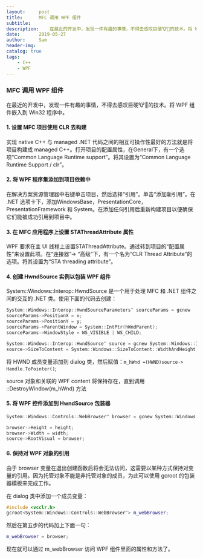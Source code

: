 ```yaml
---
layout:     post
title:      MFC 调用 WPF 组件
subtitle:
description:    在最近的开发中，发现一件有趣的事情，不得去感叹巨硬🐮🍺的技术。将 WPF 组件嵌入到 Win32 程序中。
date:       2019-05-27
author:     Sam
header-img: 
catalog: true
tags:
    - C++
    - WPF
---
```

### MFC 调用 WPF 组件

在最近的开发中，发现一件有趣的事情，不得去感叹巨硬🐮🍺的技术。将 WPF 组件嵌入到 Win32 程序中。

#### 1. 设置 MFC 项目使用 CLR 去构建

实现 native C++ 与 managed .NET 代码之间的相互可操作性最好的方法就是将项目构建成 managed C++。打开项目的配置属性，在General下，有一个选项“Common Language Runtime support”。将其设置为“Common Language Runtime Support / clr”。

#### 2. 将 WPF 程序集添加到项目依赖中

在解决方案资源管理器中右键单击项目，然后选择“引用”。单击“添加新引用”。在 .NET 选项卡下，添加WindowsBase，PresentationCore，PresentationFramework 和 System。在添加任何引用后重新构建项目以便确保它们能被成功引用到项目中。

#### 3. 在 MFC 应用程序上设置 STAThreadAttribute 属性

WPF 要求在主 UI 线程上设置STAThreadAttribute。通过转到项目的“配置属性”来设置此项。在“连接器”-> “高级”下，有一个名为“CLR Thread Attribute”的选项。将其设置为“STA threading attribute”。

#### 4. 创建 HwndSource 实例以包装 WPF 组件

System::Windows::Interop::HwndSource 是一个用于处理 MFC 和 .NET 组件之间的交互的 .NET 类。使用下面的代码去创建：

```C++
System::Windows::Interop::HwndSourceParameters^ sourceParams = gcnew     System::Windows::Interop::HwndSourceParameters("MyWindowName");
sourceParams->PositionX = x;
sourceParams->PositionY = y;
sourceParams->ParentWindow = System::IntPtr(hWndParent);
sourceParams->WindowStyle = WS_VISIBLE | WS_CHILD;

System::Windows::Interop::HwndSource^ source = gcnew System::Windows::Interop::HwndSource(*sourceParams);
source->SizeToContent = System::Windows::SizeToContent::WidthAndHeight;
```

将 HWND 成员变量添加到 dialog 类，然后赋值：```m_hWnd =(HWND)source-> Handle.ToPointer()```;

source 对象和关联的 WPF content 将保持存在，直到调用 ::DestroyWindow(m_hWnd) 方法

#### 5. 将 WPF 控件添加到 HwndSource 包装器

```C++
System::Windows::Controls::WebBrowser^ browser = gcnew System::Windows::Controls::WebBrowser();

browser->Height = height;
browser->Width = width;
source->RootVisual = browser;
```

#### 6. 保持对 WPF 对象的引用

由于 browser 变量在退出创建函数后将会无法访问，这需要以某种方式保持对变量的引用。因为托管对象不能是非托管对象的成员，为此可以使用 gcroot 的包装器模板来完成工作。

在 dialog 类中添加一个成员变量：

```C++
#include <vcclr.h>
gcroot<System::Windows::Controls::WebBrowser^> m_webBrowser;
```

然后在第五步的代码加上下面一句：


```C++
m_webBrowser = browser;
```

现在就可以通过 m_webBrowser 访问 WPF 组件里面的属性和方法了。